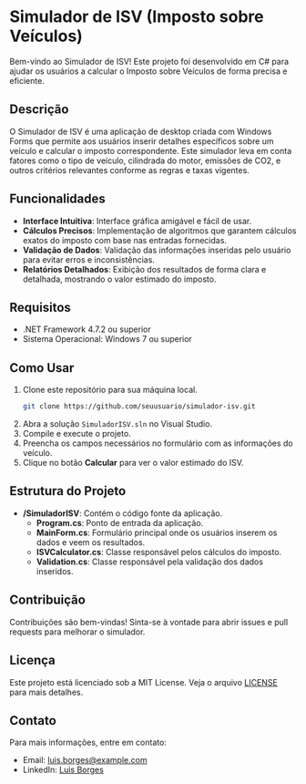 # Simulador de ISV (Imposto sobre Veículos)

Bem-vindo ao Simulador de ISV! Este projeto foi desenvolvido em C# para ajudar os usuários a calcular o Imposto sobre Veículos de forma precisa e eficiente.

## Descrição

O Simulador de ISV é uma aplicação de desktop criada com Windows Forms que permite aos usuários inserir detalhes específicos sobre um veículo e calcular o imposto correspondente. Este simulador leva em conta fatores como o tipo de veículo, cilindrada do motor, emissões de CO2, e outros critérios relevantes conforme as regras e taxas vigentes.

## Funcionalidades

- **Interface Intuitiva**: Interface gráfica amigável e fácil de usar.
- **Cálculos Precisos**: Implementação de algoritmos que garantem cálculos exatos do imposto com base nas entradas fornecidas.
- **Validação de Dados**: Validação das informações inseridas pelo usuário para evitar erros e inconsistências.
- **Relatórios Detalhados**: Exibição dos resultados de forma clara e detalhada, mostrando o valor estimado do imposto.

## Requisitos

- .NET Framework 4.7.2 ou superior
- Sistema Operacional: Windows 7 ou superior

## Como Usar

1. Clone este repositório para sua máquina local.
    ```bash
    git clone https://github.com/seuusuario/simulador-isv.git
    ```
2. Abra a solução `SimuladorISV.sln` no Visual Studio.
3. Compile e execute o projeto.
4. Preencha os campos necessários no formulário com as informações do veículo.
5. Clique no botão **Calcular** para ver o valor estimado do ISV.

## Estrutura do Projeto

- **/SimuladorISV**: Contém o código fonte da aplicação.
  - **Program.cs**: Ponto de entrada da aplicação.
  - **MainForm.cs**: Formulário principal onde os usuários inserem os dados e veem os resultados.
  - **ISVCalculator.cs**: Classe responsável pelos cálculos do imposto.
  - **Validation.cs**: Classe responsável pela validação dos dados inseridos.

## Contribuição

Contribuições são bem-vindas! Sinta-se à vontade para abrir issues e pull requests para melhorar o simulador.

## Licença

Este projeto está licenciado sob a MIT License. Veja o arquivo [LICENSE](LICENSE) para mais detalhes.

## Contato

Para mais informações, entre em contato:

- Email: luis.borges@example.com
- LinkedIn: [Luis Borges](https://www.linkedin.com/in/luis-figueiredo-232897258)
